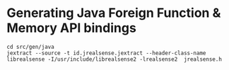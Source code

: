 # Generating Java Foreign Function & Memory API bindings

```
cd src/gen/java
jextract --source -t id.jrealsense.jextract --header-class-name librealsense -I/usr/include/librealsense2 -lrealsense2  jrealsense.h
```
